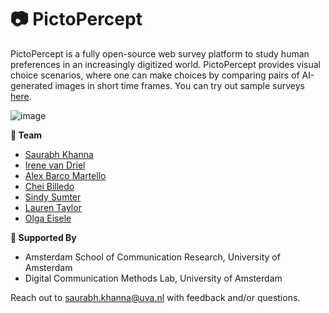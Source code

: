 # 📷 PictoPercept

PictoPercept is a fully open-source web survey platform to study human preferences in an increasingly digitized world. PictoPercept provides visual choice scenarios, where one can make choices by comparing pairs of AI-generated images in short time frames. You can try out sample surveys [here](https://pictopercept.streamlit.app/).

![image](https://github.com/user-attachments/assets/a3721551-3918-43a8-9d6c-26c28e1a5d61)

**🐙 Team** 

- [Saurabh Khanna](https://saurabh-khanna.github.io/)
- [Irene van Driel](https://www.uva.nl/profiel/d/r/i.i.vandriel/i.i.van-driel.html)
- [Alex Barco Martello](https://www.deusto.es/en/home/we-are-deusto/team/researchers/67712/investigador)
- [Chei Billedo](https://www.uva.nl/profiel/b/i/c.j.billedo/c.j.billedo.html)
- [Sindy Sumter](https://www.uva.nl/en/profile/s/u/s.r.sumter/s.r.sumter.html)
- [Lauren Taylor](https://www.uva.nl/en/profile/t/a/l.n.taylor/l.n.taylor.html)
- [Olga Eisele](https://www.uva.nl/profiel/e/i/o.e.eisele/o.e.eisele.html)


**🌱 Supported By**

- Amsterdam School of Communication Research, University of Amsterdam
- Digital Communication Methods Lab, University of Amsterdam 
 
Reach out to [saurabh.khanna@uva.nl](mailto:saurabh.khanna@uva.nl) with feedback and/or questions.

